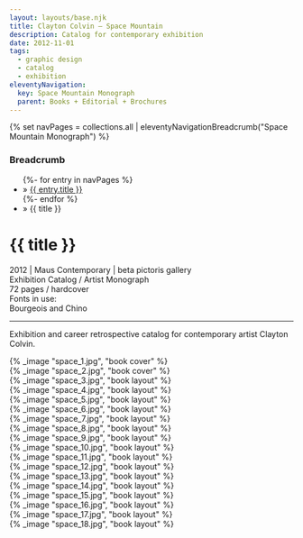 ```yaml
---
layout: layouts/base.njk
title: Clayton Colvin – Space Mountain
description: Catalog for contemporary exhibition
date: 2012-11-01
tags:
  - graphic design
  - catalog
  - exhibition
eleventyNavigation:
  key: Space Mountain Monograph
  parent: Books + Editorial + Brochures
---
```

{% set navPages = collections.all | eleventyNavigationBreadcrumb("Space Mountain Monograph") %}
<div class="breadcrumb">
    <h3 class="visually-hidden">Breadcrumb</h3>
	<ul class="nav">
            {%- for entry in navPages %}
		<li class="nav-item"{% if entry.url == page.url %} class="active-breadcrumb"{% endif %}> » <a href="{{ entry.url }}">{{ entry.title }}</a></li>
  	    	{%- endfor %}
	    <li class="nav-item"><active-breadcrumb>» {{ title }}</active-breadcrumb></li>
	</ul>
</div>
<div class="container">
    <div class="row"></div>
	<div class="row">
		<div class="col-4 col-4-md col-4-lg">
			<h1>{{ title }}</h1>
			<figcaption>2012 | Maus Contemporary | beta pictoris gallery</figcaption>
            <figcaption>Exhibition Catalog / Artist Monograph</br>72 pages / hardcover</figcaption>
            <figcaption>Fonts in use:</br>Bourgeois and Chino</figcaption>
			<hr>
		    <p>Exhibition and career retrospective catalog for contemporary artist Clayton Colvin.</p>
		</div>
		<div class="col"></div>
        <div class="col-6 col-6-md col-6-lg">{% _image "space_1.jpg", "book cover" %}</div>
	</div>
	<div class="row">
        <div class="col">{% _image "space_2.jpg", "book cover" %}</div>
        <div class="col">{% _image "space_3.jpg", "book layout" %}</div>
	</div>
	<div class="row">
        <div class="col">{% _image "space_4.jpg", "book layout" %}</div>
        <div class="col">{% _image "space_5.jpg", "book layout" %}</div>
        <div class="col">{% _image "space_6.jpg", "book layout" %}</div>
	</div>
	<div class="row">
        <div class="col">{% _image "space_7.jpg", "book layout" %}</div>
        <div class="col">{% _image "space_8.jpg", "book layout" %}</div>
	</div>
	<div class="row">
        <div class="col">{% _image "space_9.jpg", "book layout" %}</div>
        <div class="col">{% _image "space_10.jpg", "book layout" %}</div>
        <div class="col">{% _image "space_11.jpg", "book layout" %}</div>
	</div>
	<div class="row">
        <div class="col">{% _image "space_12.jpg", "book layout" %}</div>
        <div class="col">{% _image "space_13.jpg", "book layout" %}</div>
	</div>
	<div class="row">
        <div class="col">{% _image "space_14.jpg", "book layout" %}</div>
        <div class="col">{% _image "space_15.jpg", "book layout" %}</div>
        <div class="col">{% _image "space_16.jpg", "book layout" %}</div>
	</div>
	<div class="row">
        <div class="col">{% _image "space_17.jpg", "book layout" %}</div>
        <div class="col">{% _image "space_18.jpg", "book layout" %}</div>
  	</div>
</div>